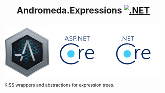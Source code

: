 # <p align="center"> Andromeda.Expressions [![.NET](https://github.com/thenameless314159/Andromeda.Expressions/actions/workflows/ci.yml/badge.svg)](https://github.com/thenameless314159/Andromeda.Expressions/actions/workflows/ci.yml) </p>

<div style="text-align:center"><p align="center"><img src="https://raw.githubusercontent.com/thenameless314159/Andromeda.ServiceRegistration/master/andromeda_icon2.png?token=AFMTCCLAUUAALOP5UR4TWWC6JQ6Y6" width="140" height="158"><img src="https://raw.githubusercontent.com/thenameless314159/Andromeda.ServiceRegistration/master/ASP.NET-Core-Logo_2colors_Square_RGB.png?token=AFMTCCNPNVM6MBG7AF6E75K6JQTHI" width="180" height="168"><img src="https://raw.githubusercontent.com/thenameless314159/Andromeda.ServiceRegistration/master/NET-Core-Logo_2colors_Square_RGB.png?token=AFMTCCNORD45RRHKSS456HK6JQTJU" width="180" height="168"></p></div>

KISS wrappers and abstractions for expression trees.

